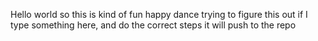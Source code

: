 Hello world
so this is kind of fun
happy dance
trying to figure this out
if I type something here, and do the
correct steps it will push to the repo